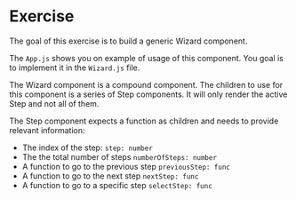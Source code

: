 # Exercise

The goal of this exercise is to build a generic Wizard component.

The `App.js` shows you on example of usage of this component.
You goal is to implement it in the `Wizard.js` file.

The Wizard component is a compound component.
The children to use for this component is a series of Step components.
It will only render the active Step and not all of them.

The Step component expects a function as children and needs to provide relevant information:

* The index of the step: `step: number`
* The the total number of steps `numberOfSteps: number`
* A function to go to the previous step `previousStep: func`
* A function to go to the next step `nextStep: func`
* A function to go to a specific step `selectStep: func`
